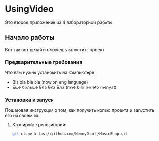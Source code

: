 # UsingVideo
Это второе приложение из 4 лабораторной работы 

## Начало работы

Вот так вот делай и сможешь запустить проект.

### Предварительные требования

Что вам нужно установить на компьютере:

- Bla bla bla bla (now on eng language)
- Ещё больше Бла Бла Бла (mne bilo len eto menyat)

### Установка и запуск

Пошаговая инструкция о том, как получить копию проекта и запустить его на своём пк.

1. Клонируйте репозиторий: 
   ```sh
   git clone https://github.com/NemoyChort/MusicShop.git
